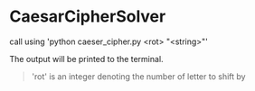 ﻿# CaesarCipherSolver
call using 'python caeser_cipher.py &lt;rot&gt; "&lt;string&gt;"'

The output will be printed to the terminal.
> 'rot' is an integer denoting the number of letter to shift by
